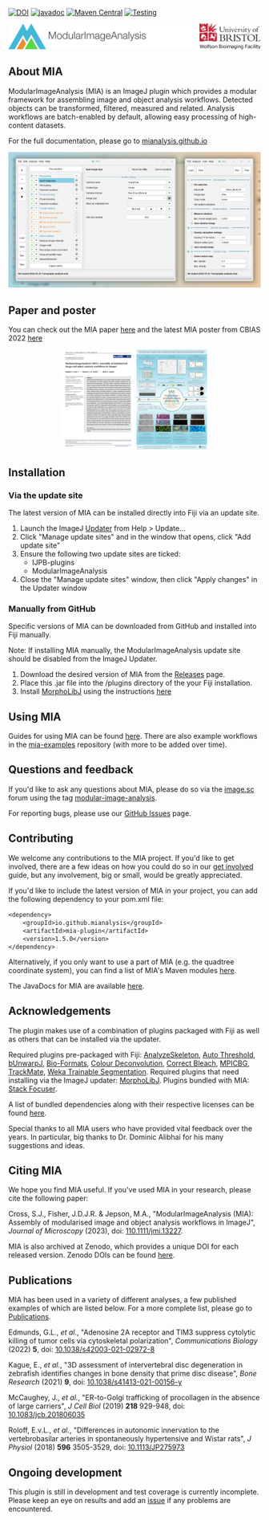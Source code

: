 [![DOI](https://zenodo.org/badge/DOI/10.5281/zenodo.1201372.svg)](https://doi.org/10.5281/zenodo.1201320)
[![javadoc](https://javadoc.io/badge2/io.github.mianalysis/mia-core/javadoc.svg)](https://javadoc.io/doc/io.github.mianalysis)
[![Maven Central](https://maven-badges.herokuapp.com/maven-central/io.github.mianalysis/mia-core/badge.svg)](https://central.sonatype.com/namespace/io.github.mianalysis)
[![Testing](https://github.com/mianalysis/mia/actions/workflows/tests.yml/badge.svg)](https://github.com/mianalysis/mia/actions/workflows/tests.yml)


[![Wolfson Bioimaging](./mia-plugin/src/main/resources/images/Logo_text_UoB_128.png)](https://www.bristol.ac.uk/wolfson-bioimaging/)

About MIA
------------
ModularImageAnalysis (MIA) is an ImageJ plugin which provides a modular framework for assembling image and object analysis workflows. Detected objects can be transformed, filtered, measured and related. Analysis workflows are batch-enabled by default, allowing easy processing of high-content datasets.

For the full documentation, please go to [mianalysis.github.io](https://mianalysis.github.io)


![](./img/screenshot.png)

Paper and poster
------------

You can check out the MIA paper [here](https://onlinelibrary.wiley.com/doi/10.1111/jmi.13227) and the latest MIA poster from CBIAS 2022 [here](./resources/img/CBIAS_poster_2022.jpg)
<p align="middle">
<a href="https://onlinelibrary.wiley.com/doi/10.1111/jmi.13227"><img src="./resources/img/Paper_thumb.png" height="200"></a> <a href="https://github.com/mianalysis/mia/tree/main/resources/img/CBIAS_poster_2022.jpg"><img src="./resources/img/CBIAS_poster_2022_thumb.jpg" height="200"></a>
</p>

Installation
------------
### Via the update site
The latest version of MIA can be installed directly into Fiji via an update site.
1. Launch the ImageJ [Updater](https://imagej.net/Updater) from Help > Update...
2. Click "Manage update sites" and in the window that opens, click "Add update site" 
3. Ensure the following two update sites are ticked:
   - IJPB-plugins
   - ModularImageAnalysis
4. Close the "Manage update sites" window, then click "Apply changes" in the Updater window

### Manually from GitHub
Specific versions of MIA can be downloaded from GitHub and installed into Fiji manually.

Note: If installing MIA manually, the ModularImageAnalysis update site should be disabled from the ImageJ Updater.
1. Download the desired version of MIA from the [Releases](https://github.com/mianalysis/mia/releases) page.
2. Place this .jar file into the /plugins directory of the your Fiji installation.
3. Install [MorphoLibJ](https://imagej.net/plugins/morpholibj) using the instructions [here](https://imagej.net/plugins/morpholibj#installation)

Using MIA
------------
Guides for using MIA can be found [here](https://mianalysis.github.io/guides).  There are also example workflows in the [mia-examples](https://github.com/mianalysis/mia-examples) repository (with more to be added over time).

Questions and feedback
------------
If you'd like to ask any questions about MIA, please do so via the [image.sc](https://forum.image.sc) forum using the tag [modular-image-analysis](https://forum.image.sc/tag/modular-image-analysis).

For reporting bugs, please use our [GitHub Issues](https://github.com/mianalysis/mia/issues) page.

Contributing
------------
We welcome any contributions to the MIA project.  If you'd like to get involved, there are a few ideas on how you could do so in our [get involved](https://mianalysis.github.io/getinvolved) guide, but any involvement, big or small, would be greatly appreciated.

If you'd like to include the latest version of MIA in your project, you can add the following dependency to your pom.xml file:

```
<dependency>
    <groupId>io.github.mianalysis</groupId>
    <artifactId>mia-plugin</artifactId>
    <version>1.5.0</version>
</dependency>
```

Alternatively, if you only want to use a part of MIA (e.g. the quadtree coordinate system), you can find a list of MIA's Maven modules [here](https://central.sonatype.com/namespace/io.github.mianalysis).

The JavaDocs for MIA are available [here](https://javadoc.io/doc/io.github.mianalysis).

Acknowledgements
------------
The plugin makes use of a combination of plugins packaged with Fiji as well as others that can be installed via the updater.

Required plugins pre-packaged with Fiji: [AnalyzeSkeleton](https://github.com/fiji/AnalyzeSkeleton), [Auto Threshold](https://github.com/fiji/Auto_Threshold), [bUnwarpJ](https://github.com/fiji/bUnwarpJ), [Bio-Formats](https://github.com/openmicroscopy/bioformats), [Colour Deconvolution](https://github.com/fiji/Colour_Deconvolution), [Correct Bleach](https://github.com/fiji/CorrectBleach), [MPICBG](https://github.com/axtimwalde/mpicbg), [TrackMate](https://github.com/fiji/TrackMate), [Weka Trainable Segmentation](https://github.com/fiji/Trainable_Segmentation).  Required plugins that need installing via the ImageJ updater: [MorphoLibJ](https://github.com/ijpb/MorphoLibJ).  Plugins bundled with MIA: [Stack Focuser](https://imagej.nih.gov/ij/plugins/stack-focuser.html).

A list of bundled dependencies along with their respective licenses can be found [here](https://htmlpreview.github.io/?https://github.com/mianalysis/mia/blob/master/target/site/dependencies.html).

Special thanks to all MIA users who have provided vital feedback over the years.  In particular, big thanks to Dr. Dominic Alibhai for his many suggestions and ideas.

Citing MIA
------------
We hope you find MIA useful.  If you've used MIA in your research, please cite the following paper:

Cross, S.J., Fisher, J.D.J.R. & Jepson, M.A., "ModularImageAnalysis (MIA): Assembly of modularised image and object analysis workflows in ImageJ", _Journal of Microscopy_ (2023), doi: [110.1111/jmi.13227](https://onlinelibrary.wiley.com/doi/10.1111/jmi.13227).

MIA is also archived at Zenodo, which provides a unique DOI for each released version. Zenodo DOIs can be found [here](https://doi.org/10.5281/zenodo.1201320).

Publications
------------
MIA has been used in a variety of different analyses, a few published examples of which are listed below. For a more complete list, please go to [Publications](https://mianalysis.github.io/publications.html).

Edmunds, G.L., _et al._, "Adenosine 2A receptor and TIM3 suppress cytolytic killing of tumor cells via cytoskeletal polarization", _Communications Biology_ (2022) **5**, doi: [10.1038/s42003-021-02972-8](https://doi.org/10.1038/s42003-021-02972-8)

Kague, E., _et al._, "3D assessment of intervertebral disc degeneration in zebrafish identifies changes in bone density that prime disc disease", _Bone Research_ (2021) **9**, doi: [10.1038/s41413-021-00156-y](https://doi.org/10.1038/s41413-021-00156-y)

McCaughey, J., _et al._, "ER-to-Golgi trafficking of procollagen in the absence of large carriers", _J Cell Biol_ (2019) **218** 929-948, doi: [10.1083/jcb.201806035](https://doi.org/10.1083/jcb.201806035)

Roloff, E.v.L., _et al._, "Differences in autonomic innervation to the vertebrobasilar arteries in spontaneously hypertensive and Wistar rats", _J Physiol_ (2018) **596** 3505-3529, doi: [10.1113/JP275973](https://doi.org/10.1113/JP275973)

Ongoing development
------------
This plugin is still in development and test coverage is currently incomplete.  Please keep an eye on results and add an [issue](https://github.com/mianalysis/mia/issues) if any problems are encountered.

